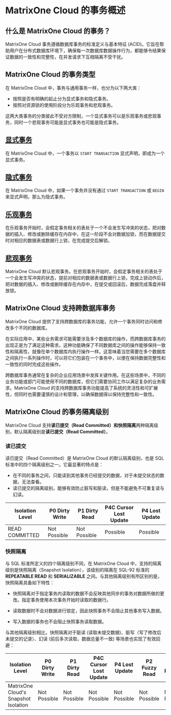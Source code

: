 # MatrixOne Cloud 的事务概述

## 什么是 MatrixOne Cloud 的事务？

MatrixOne Cloud 事务遵循数据库事务的标准定义与基本特征 (ACID)。它旨在帮助用户在分布式数据库环境下，确保每一次数据库数据操作行为，都能够令结果保证数据的一致性和完整性，在并发请求下互相隔离不受干扰。

## MatrixOne Cloud 的事务类型

在 MatrixOne Cloud 中，事务与通用事务一样，也分为以下两大类：

- 按照是否有明确的起止分为显式事务和隐式事务。
- 按照对资源锁的使用阶段分为乐观事务和悲观事务。

这两大类事务的分类彼此不受对方限制，一个显式事务可以是乐观事务或悲观事务，同时一个悲观事务可能是显式事务也可能是隐式事务。

## [显式事务](explicit-transaction.md)

在 MatrixOne Cloud 中，一个事务以 `START TRANSACTION` 显式声明，即成为一个显式事务。

## [隐式事务](implicit-transaction.md)

在 MatrixOne Cloud 中，如果一个事务并没有通过 `START TRANSACTION` 或 `BEGIN` 来显式声明，那么为隐式事务。

## [乐观事务](optimistic-transaction.md)

在乐观事务开始时，会假定事务相关的表处于一个不会发生写冲突的状态，把对数据的插入、修改或删除缓存在内存中，在这一阶段不会对数据加锁，而在数据提交时对相应的数据表或数据行上锁，在完成提交后解锁。

## [悲观事务](pessimistic-transaction.md)

MatrixOne Cloud 默认悲观事务。在悲观事务开始时，会假定事务相关的表处于一个会发生写冲突的状态，提前对相应的数据表或数据行上锁，完成上锁动作后，把对数据的插入、修改或删除缓存在内存中，在提交或回滚后，数据完成落盘并释放锁。

## MatrixOne Cloud 支持跨数据库事务

MatrixOne Cloud 提供了支持跨数据库的事务功能，允许一个事务同时访问和修改多个不同的数据库。

在实际应用中，某些业务需求可能需要涉及多个数据库的操作，而跨数据库事务的出现正是为了满足这种需求。这种功能确保了不同数据库之间的操作能够保持一致性和隔离性，就像在单个数据库内执行操作一样。这意味着当您需要在多个数据库之间执行一系列操作时，可以将它们包装在一个事务中，以便在保持数据完整性和一致性的同时完成这些操作。

跨数据库事务通常在复杂的企业应用场景中发挥关键作用。在这些场景中，不同的业务功能或部门可能使用不同的数据库，但它们需要协同工作以满足复杂的业务需求。MatrixOne Cloud 的支持跨数据库事务功能提高了系统的灵活性和可扩展性，但同时也需要谨慎的设计和管理，以确保数据得以保持完整性和一致性。

## MatrixOne Cloud 的事务隔离级别

MatrixOne Cloud 支持**读已提交（Read Committed）**和**快照隔离**两种隔离级别，默认隔离级别是**读已提交（Read Committed）**。

### 读已提交

读已提交（Read Committed）是 MatrixOne Cloud 的默认隔离级别，也是 SQL 标准中的四个隔离级别之一。它最显著的特点是：

- 在不同的事务之间，只能读到其他事务已经提交的数据，对于未提交状态的数据，无法查看。
- 读已提交的隔离级别，能够有效防止脏写和脏读，但是不能避免不可重复读与幻读。

|Isolation Level|P0 Dirty Write|P1 Dirty Read|P4C Cursor Lost Update|P4 Lost Update|
|---|---|---|---|---|
|READ COMMITTED|Not Possible|Not Possible|Possible|Possible|

### 快照隔离

与 SQL 标准所定义的四个隔离级别不同，在 MatrixOne Cloud 中，支持的隔离级别是快照隔离（Snapshot Isolation），该级别的隔离在 SQL-92 标准的 **REPEATABLE READ** 和 **SERIALIZABLE** 之间。与其他隔离级别有所区别的是，快照隔离具备如下特性：

- 快照隔离对于指定事务内读取的数据不会反映其他同步的事务对数据所做的更改。指定事务使用本次事务开始时读取的数据行。

- 读取数据时不会对数据进行锁定，因此快照事务不会阻止其他事务写入数据。

- 写入数据的事务也不会阻止快照事务读取数据。

与其他隔离级别相比，快照隔离对于脏读 (读取未提交数据)、脏写（写了修改后未提交的记录）、幻读 (前后多次读取，数据总量不一致) 等场景也实现了有效回避：

|Isolation Level|P0 Dirty Write|P1 Dirty Read|P4C Cursor Lost Update|P4 Lost Update|P2 Fuzzy Read|P3 Phantom|A5A Read Skew|A5B Write Skew|
|---|---|---|---|---|---|---|---|---|
|MatrixOne Cloud's Snapshot Isolation|Not Possible|Not Possible|Not Possible|Not Possible|Not Possible|Not Possible|Not Possible| Possible|
